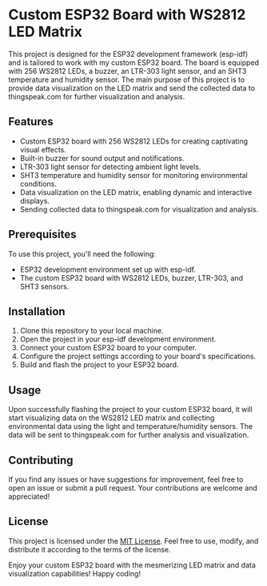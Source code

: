 
# Custom ESP32 Board with WS2812 LED Matrix

This project is designed for the ESP32 development framework (esp-idf) and is tailored to work with my custom ESP32 board. The board is equipped with 256 WS2812 LEDs, a buzzer, an LTR-303 light sensor, and an SHT3 temperature and humidity sensor. The main purpose of this project is to provide data visualization on the LED matrix and send the collected data to thingspeak.com for further visualization and analysis.

## Features

- Custom ESP32 board with 256 WS2812 LEDs for creating captivating visual effects.
- Built-in buzzer for sound output and notifications.
- LTR-303 light sensor for detecting ambient light levels.
- SHT3 temperature and humidity sensor for monitoring environmental conditions.
- Data visualization on the LED matrix, enabling dynamic and interactive displays.
- Sending collected data to thingspeak.com for visualization and analysis.

## Prerequisites

To use this project, you'll need the following:

- ESP32 development environment set up with esp-idf.
- The custom ESP32 board with WS2812 LEDs, buzzer, LTR-303, and SHT3 sensors.

## Installation

1. Clone this repository to your local machine.
2. Open the project in your esp-idf development environment.
3. Connect your custom ESP32 board to your computer.
4. Configure the project settings according to your board's specifications.
5. Build and flash the project to your ESP32 board.

## Usage

Upon successfully flashing the project to your custom ESP32 board, it will start visualizing data on the WS2812 LED matrix and collecting environmental data using the light and temperature/humidity sensors. The data will be sent to thingspeak.com for further analysis and visualization.

## Contributing

If you find any issues or have suggestions for improvement, feel free to open an issue or submit a pull request. Your contributions are welcome and appreciated!

## License

This project is licensed under the [MIT License](LICENSE). Feel free to use, modify, and distribute it according to the terms of the license.

Enjoy your custom ESP32 board with the mesmerizing LED matrix and data visualization capabilities! Happy coding!
